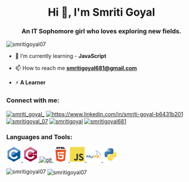 <!-- <h1 align="center">
 <img src="https://user-images.githubusercontent.com/85681121/135332765-f3830456-02c5-4edd-b570-187b4a17af2f.PNG" />
</h1> -->
<h1 align="center">Hi 👋, I'm Smriti Goyal</h1>
<h3 align="center">An IT Sophomore girl who loves exploring new fields.</h3>

<p align="left"> <img src="https://komarev.com/ghpvc/?username=smritigoyal07&label=Profile%20views&color=0e75b6&style=flat" alt="smritigoyal07" /> </p>

- 🌱 I’m currently learning - **JavaScript**

- 📫 How to reach me **smritigoyal681@gmail.com**

- ⚡ **A Learner**

<h3 align="left">Connect with me:</h3>
<p align="left">
<a href="https://twitter.com/smriti_goyal_" target="blank"><img align="center" src="https://raw.githubusercontent.com/rahuldkjain/github-profile-readme-generator/master/src/images/icons/Social/twitter.svg" alt="smriti_goyal_" height="30" width="40" /></a>
<a href="https://linkedin.com/in/https://www.linkedin.com/in/smriti-goyal-b6431b201" target="blank"><img align="center" src="https://raw.githubusercontent.com/rahuldkjain/github-profile-readme-generator/master/src/images/icons/Social/linked-in-alt.svg" alt="https://www.linkedin.com/in/smriti-goyal-b6431b201" height="30" width="40" /></a>
<a href="https://www.codechef.com/users/smritigoyal_07" target="blank"><img align="center" src="https://cdn.jsdelivr.net/npm/simple-icons@3.1.0/icons/codechef.svg" alt="smritigoyal_07" height="30" width="40" /></a>
<a href="https://codeforces.com/profile/smritigoyal" target="blank"><img align="center" src="https://cdn.jsdelivr.net/npm/simple-icons@3.0.1/icons/codeforces.svg" alt="smritigoyal" height="30" width="40" /></a>
<a href="https://www.leetcode.com/smritigoyal681" target="blank"><img align="center" src="https://raw.githubusercontent.com/rahuldkjain/github-profile-readme-generator/master/src/images/icons/Social/leet-code.svg" alt="smritigoyal681" height="30" width="40" /></a>
</p>

<h3 align="left">Languages and Tools:</h3>
<p align="left"> <a href="https://www.cprogramming.com/" target="_blank"> <img src="https://raw.githubusercontent.com/devicons/devicon/master/icons/c/c-original.svg" alt="c" width="40" height="40"/> </a> <a href="https://www.w3schools.com/cpp/" target="_blank"> <img src="https://raw.githubusercontent.com/devicons/devicon/master/icons/cplusplus/cplusplus-original.svg" alt="cplusplus" width="40" height="40"/> </a> <a href="https://git-scm.com/" target="_blank"> <img src="https://www.vectorlogo.zone/logos/git-scm/git-scm-icon.svg" alt="git" width="40" height="40"/> </a> <a href="https://www.w3.org/html/" target="_blank"> <img src="https://raw.githubusercontent.com/devicons/devicon/master/icons/html5/html5-original-wordmark.svg" alt="html5" width="40" height="40"/> </a> <a href="https://developer.mozilla.org/en-US/docs/Web/JavaScript" target="_blank"> <img src="https://raw.githubusercontent.com/devicons/devicon/master/icons/javascript/javascript-original.svg" alt="javascript" width="40" height="40"/> </a> <a href="https://www.mysql.com/" target="_blank"> <img src="https://raw.githubusercontent.com/devicons/devicon/master/icons/mysql/mysql-original-wordmark.svg" alt="mysql" width="40" height="40"/> </a> <a href="https://www.python.org" target="_blank"> <img src="https://raw.githubusercontent.com/devicons/devicon/master/icons/python/python-original.svg" alt="python" width="40" height="40"/> </a> </p>

<p><img align="left" src="https://github-readme-stats.vercel.app/api/top-langs?username=smritigoyal07&show_icons=true&locale=en&layout=compact" alt="smritigoyal07" /></p>

<p>&nbsp;<img align="center" src="https://github-readme-stats.vercel.app/api?username=smritigoyal07&show_icons=true&locale=en" alt="smritigoyal07" /></p>
